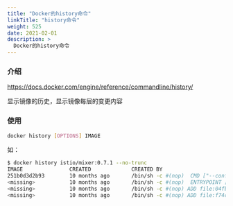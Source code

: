 ```yaml
---
title: "Docker的history命令"
linkTitle: "history命令"
weight: 525
date: 2021-02-01
description: >
  Docker的history命令
---
```


### 介绍

https://docs.docker.com/engine/reference/commandline/history/

显示镜像的历史，显示镜像每层的变更内容

### 使用

```bash
docker history [OPTIONS] IMAGE
```

如：

```bash
$ docker history istio/mixer:0.7.1 --no-trunc
IMAGE               CREATED             CREATED BY                                      SIZE                COMMENT
251b0d3d2b93        10 months ago       /bin/sh -c #(nop)  CMD ["--configStoreURL=fs…   0B                  
<missing>           10 months ago       /bin/sh -c #(nop)  ENTRYPOINT ["/usr/local/b…   0B                  
<missing>           10 months ago       /bin/sh -c #(nop) ADD file:04fbcb926d6c80af5…   53.7MB              
<missing>           10 months ago       /bin/sh -c #(nop) ADD file:f74cafb0f2a94a0b9…   252kB  
```

